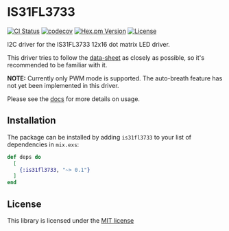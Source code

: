 # IS31FL3733

[![CI Status](https://github.com/nerves-keyboard/IS31FL3733/workflows/CI/badge.svg)](https://github.com/nerves-keyboard/IS31FL3733/actions)
[![codecov](https://codecov.io/gh/nerves-keyboard/IS31FL3733/branch/main/graph/badge.svg)](https://codecov.io/gh/nerves-keyboard/IS31FL3733)
[![Hex.pm Version](https://img.shields.io/hexpm/v/is31fl3733.svg?style=flat)](https://hex.pm/packages/is31fl3733)
[![License](https://img.shields.io/hexpm/l/is31fl3733.svg)](LICENSE.md)

I2C driver for the IS31FL3733 12x16 dot matrix LED driver.

This driver tries to follow the
[data-sheet](http://www.issi.com/WW/pdf/IS31FL3733.pdf) as closely as possible,
so it's recommended to be familiar with it.

**NOTE:** Currently only PWM mode is supported. The auto-breath feature has not
yet been implemented in this driver.

Please see the [docs](https://hexdocs.pm/is31fl3733) for more details on usage.

## Installation

The package can be installed by adding `is31fl3733` to your list of dependencies
in `mix.exs`:

```elixir
def deps do
  [
    {:is31fl3733, "~> 0.1"}
  ]
end
```

## License

This library is licensed under the [MIT license](./LICENSE.md)

